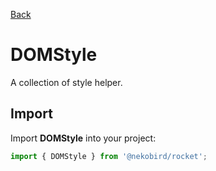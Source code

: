 [Back](../index.md)

# DOMStyle

A collection of style helper.

## Import

Import **DOMStyle** into your project:

```typescript
import { DOMStyle } from '@nekobird/rocket';
```

